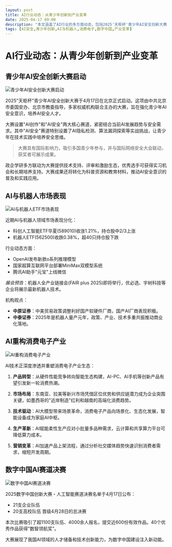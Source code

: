 ```yaml
---
layout: post
title: AI行业动态：从青少年创新到产业变革
date: 2025-04-17 09:00
description: "本文涵盖了AI行业的多方面动态，包括2025'天枢杯'青少年AI安全创新大赛的启动，旨在培养青少年AI安全意识和人才；AI与机器人市场的表现分析，展示了ETF的涨跌情况和行业动态；AI技术对消费电子产业的重构，涉及产品转型、市场布局、技术驱动、生产革新和营销变革；以及2025数字中国创新大赛・人工智能赛道决赛的名单公布，展现了我国AI领域的人才储备和技术创新能力。"
tags: [AI安全,青少年创新,AI与机器人,消费电子,数字中国,产业变革]
---
```


# AI行业动态：从青少年创新到产业变革

## 青少年AI安全创新大赛启动

![青少年AI安全创新大赛启动](https://s.coze.cn/t/XR9n7tS7K8M/ "2025“天枢杯”青少年AI安全创新大赛")

2025"天枢杯"青少年AI安全创新大赛于4月17日在北京正式启动。这项由中共北京市委国安办、北京市教委指导，多家权威机构联合主办的大赛，旨在强化青少年AI安全意识，培养AI安全人才。

大赛设置"AI创作"和"AI安全"两大核心赛道，紧密结合当前AI发展趋势与安全需求。其中"AI安全"赛道特别设置了AI隐私检测、算法漏洞探索等实战挑战，让青少年在技术实践中培养安全思维。

> 大赛具有国际影响力，吸引多国青少年参与，并与国际网络安全大会联动，获奖者可展示成果。

政企学研多方联动为大赛提供技术支持、评审和激励生态，优秀选手可获得实习机会和长期培养支持。大赛成果还将转化为科普资源和教育材料，推动AI安全意识的普及和实践应用。

## AI与机器人市场表现

![AI与机器人ETF市场表现](https://s.coze.cn/t/psia-YyV_nA/ "AI与机器人ETF市场表现")

近期AI与机器人领域市场表现分化：
- 科创人工智能ETF华夏(589010)收涨1.21%，持仓股中2/3上涨
- 机器人ETF(562500)收跌0.38%，超40只持仓股下跌

行业动态方面：
- OpenAI发布新款o系列推理模型
- 国家超算互联网平台部署MiniMax双模型系统
- 腾讯AI助手"元宝"上线微信

*展会预告*：机器人全产业链接会(FAIR plus 2025)即将举行，优必选、宇树科技等企业将展示最新机器人技术。

机构观点：
- **中原证券**：中美贸易政策调整利好国产软硬件厂商，国产AI厂商表现积极。
- **中泰证券**：2025年是机器人量产元年，政策、产业、技术多重共振推动商业化落地。

## AI重构消费电子产业

![AI重构消费电子产业](https://s.coze.cn/t/MDo91UGZRmM/ "AI重构消费电子产业")

AI技术正深度渗透并重塑消费电子产业生态：

1. **产品转型**：从硬件性能竞争转向智能生态构建，AI-PC、AI手机等创新产品有望引发新一轮消费热潮。

2. **市场布局**：东南亚、拉美等新兴市场凭借区位优势和供应链潜力成为企业突围关键，如墨西哥的"近岸制造"红利和越南的高端化消费趋势。

3. **技术驱动**：AI大模型带来场景革命，消费电子产品向场景化、生态化发展，智能设备成为家庭AI中枢。

4. **生产革新**：AI赋能柔性生产应对小批量多品种需求，云计算和共享算力平台可降低算力成本。

5. **营销变革**：AI加速产品上架流程，通过分析社交媒体趋势快速识别消费者需求，缩短开发周期。

## 数字中国AI赛道决赛

![数字中国AI赛道决赛](https://s.coze.cn/t/nIQo77XIrH8/ "数字中国AI赛道决赛")

2025数字中国创新大赛・人工智能赛道决赛名单于4月17日公布：
- 21支企业队伍
- 20支高校队伍
晋级4月28日的总决赛

本次比赛吸引了超1100支队伍、4000余人报名，提交近600份有效作品。40个优秀作品获得"数智领航奖"。

大赛展现了我国AI领域的人才储备和技术创新能力，为数字中国建设注入新动能。

